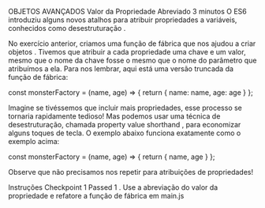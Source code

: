 OBJETOS AVANÇADOS
Valor da Propriedade Abreviado
3 minutos
O ES6 introduziu alguns novos atalhos para atribuir propriedades a variáveis, conhecidos como desestruturação .

No exercício anterior, criamos uma função de fábrica que nos ajudou a criar objetos . Tivemos que atribuir a cada propriedade uma chave e um valor, mesmo que o nome da chave fosse o mesmo que o nome do parâmetro que atribuímos a ela. Para nos lembrar, aqui está uma versão truncada da função de fábrica:

const monsterFactory = (name, age) => {
  return { 
    name: name,
    age: age
  }
};

Imagine se tivéssemos que incluir mais propriedades, esse processo se tornaria rapidamente tedioso! Mas podemos usar uma técnica de desestruturação, chamada property value shorthand , para economizar alguns toques de tecla. O exemplo abaixo funciona exatamente como o exemplo acima:

const monsterFactory = (name, age) => {
  return { 
    name,
    age 
  }
};

Observe que não precisamos nos repetir para atribuições de propriedades!

Instruções
Checkpoint 1 Passed
1 .
Use a abreviação do valor da propriedade e refatore a função de fábrica em main.js